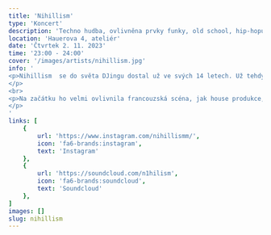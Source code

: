 ```yaml
---
title: 'Nihillism'
type: 'Koncert'
description: 'Techno hudba, ovlivněna prvky funky, old school, hip-hopu, breakbeatu až po Y2Kcore'
location: 'Hauerova 4, ateliér'
date: 'Čtvrtek 2. 11. 2023'
time: '23:00 - 24:00'
cover: '/images/artists/nihillism.jpg'
info: '
<p>Nihillism  se do světa DJingu dostal už ve svých 14 letech. Už tehdy si poprvé stáhl Virtual DJ a začal se učit. Nyní mu je 22 let a snaží se předvádět, co umí.
</p>
<br>
<p>Na začátku ho velmi ovlivnila francouzská scéna, jak house produkce, tak i techno/electro. Poslední dobou se spíše věnuje hraní techno hudby, která je ovlivněna prvky funky, old school, hip-hopu, breakbeatu až po Y2Kcore.
</p>
'
links: [
    {
        url: 'https://www.instagram.com/nihillismm/',
        icon: 'fa6-brands:instagram',
        text: 'Instagram'
    },
    {
        url: 'https://soundcloud.com/n1hilism',
        icon: 'fa6-brands:soundcloud',
        text: 'Soundcloud'
    },
]
images: []
slug: nihillism
---
```



